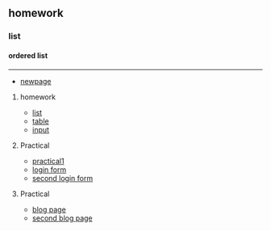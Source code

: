 ## homework
### list
#### ordered list 

---

- [newpage](newpage.md)
  

1. homework
   - [list](homework/2list.html)
   - [table](homework/table2.html)
   - [input](/homework/input.html)

2. Practical
   - [practical1](/homework/practical/index.html)
   - [login form](/homework/form2.html)
   - [second login form](/homework/form.html)

3. Practical
   - [blog page](/homework/page.html)
   - [second blog page](/homework/page2.html)